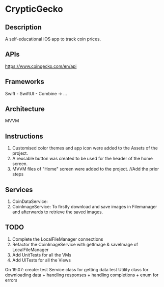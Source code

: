 # CrypticGecko

## Description
A self-educational iOS app to track coin prices.

## APIs
https://www.coingecko.com/en/api

## Frameworks
Swift - SwiftUI - Combine -> ...

## Architecture
MVVM

## Instructions
1. Customised color themes and app icon were added to the Assets of the project.
2. A reusable button was created to be used for the header of the home screen.
3. MVVM files of "Home" screen were added to the project.
//Add the prior steps

## Services
1. CoinDataService: 
2. CoinImageService: To firstly download and save images in Filemanager and afterwards to retrieve the saved images.

## TODO
1. Complete the LocalFileManager connections
2. Refactor the CoinImageService with getImage & saveImage of LocalFileManager
3. Add UnitTests for all the VMs
4. Add UITests for all the Views

On 19.07: 
create:
test Service class for getting data
test Utility class for downloading data + handling responses + handling completions + enum for errors

